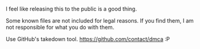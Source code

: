 I feel like releasing this to the public is a good thing.

Some known files are not included for legal reasons. If you find them, I am not responsible for what you do with them.

Use GitHub's takedown tool. https://github.com/contact/dmca
:P
